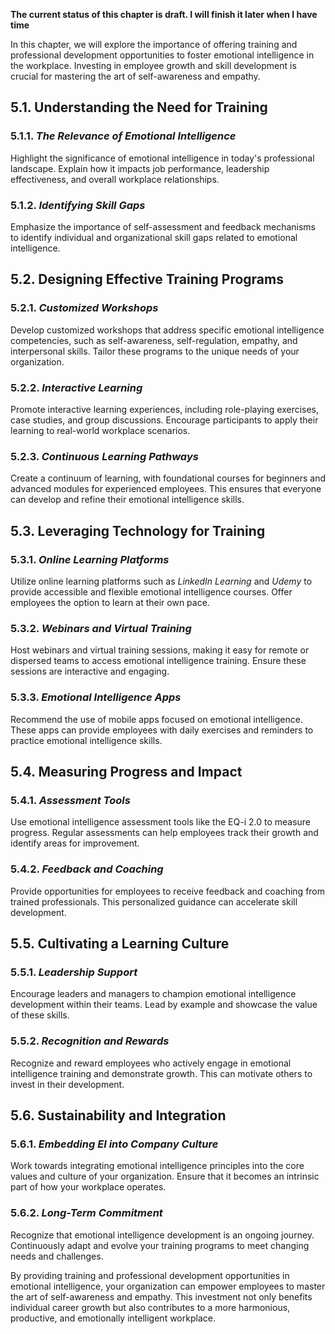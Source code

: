 **The current status of this chapter is draft. I will finish it later when I have time**

In this chapter, we will explore the importance of offering training and professional development opportunities to foster emotional intelligence in the workplace. Investing in employee growth and skill development is crucial for mastering the art of self-awareness and empathy.

5.1. **Understanding the Need for Training**
--------------------------------------------

### 5.1.1. *The Relevance of Emotional Intelligence*

Highlight the significance of emotional intelligence in today's professional landscape. Explain how it impacts job performance, leadership effectiveness, and overall workplace relationships.

### 5.1.2. *Identifying Skill Gaps*

Emphasize the importance of self-assessment and feedback mechanisms to identify individual and organizational skill gaps related to emotional intelligence.

5.2. **Designing Effective Training Programs**
----------------------------------------------

### 5.2.1. *Customized Workshops*

Develop customized workshops that address specific emotional intelligence competencies, such as self-awareness, self-regulation, empathy, and interpersonal skills. Tailor these programs to the unique needs of your organization.

### 5.2.2. *Interactive Learning*

Promote interactive learning experiences, including role-playing exercises, case studies, and group discussions. Encourage participants to apply their learning to real-world workplace scenarios.

### 5.2.3. *Continuous Learning Pathways*

Create a continuum of learning, with foundational courses for beginners and advanced modules for experienced employees. This ensures that everyone can develop and refine their emotional intelligence skills.

5.3. **Leveraging Technology for Training**
-------------------------------------------

### 5.3.1. *Online Learning Platforms*

Utilize online learning platforms such as *LinkedIn Learning* and *Udemy* to provide accessible and flexible emotional intelligence courses. Offer employees the option to learn at their own pace.

### 5.3.2. *Webinars and Virtual Training*

Host webinars and virtual training sessions, making it easy for remote or dispersed teams to access emotional intelligence training. Ensure these sessions are interactive and engaging.

### 5.3.3. *Emotional Intelligence Apps*

Recommend the use of mobile apps focused on emotional intelligence. These apps can provide employees with daily exercises and reminders to practice emotional intelligence skills.

5.4. **Measuring Progress and Impact**
--------------------------------------

### 5.4.1. *Assessment Tools*

Use emotional intelligence assessment tools like the EQ-i 2.0 to measure progress. Regular assessments can help employees track their growth and identify areas for improvement.

### 5.4.2. *Feedback and Coaching*

Provide opportunities for employees to receive feedback and coaching from trained professionals. This personalized guidance can accelerate skill development.

5.5. **Cultivating a Learning Culture**
---------------------------------------

### 5.5.1. *Leadership Support*

Encourage leaders and managers to champion emotional intelligence development within their teams. Lead by example and showcase the value of these skills.

### 5.5.2. *Recognition and Rewards*

Recognize and reward employees who actively engage in emotional intelligence training and demonstrate growth. This can motivate others to invest in their development.

5.6. **Sustainability and Integration**
---------------------------------------

### 5.6.1. *Embedding EI into Company Culture*

Work towards integrating emotional intelligence principles into the core values and culture of your organization. Ensure that it becomes an intrinsic part of how your workplace operates.

### 5.6.2. *Long-Term Commitment*

Recognize that emotional intelligence development is an ongoing journey. Continuously adapt and evolve your training programs to meet changing needs and challenges.

By providing training and professional development opportunities in emotional intelligence, your organization can empower employees to master the art of self-awareness and empathy. This investment not only benefits individual career growth but also contributes to a more harmonious, productive, and emotionally intelligent workplace.
